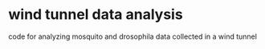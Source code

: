 # wind tunnel data analysis

code for analyzing mosquito and drosophila data collected in a wind tunnel
